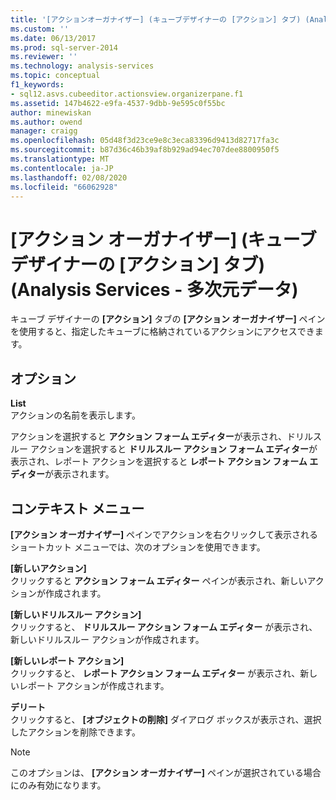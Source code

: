 ```yaml
---
title: '[アクションオーガナイザー] (キューブデザイナーの [アクション] タブ) (Analysis Services 多次元データ) |Microsoft Docs'
ms.custom: ''
ms.date: 06/13/2017
ms.prod: sql-server-2014
ms.reviewer: ''
ms.technology: analysis-services
ms.topic: conceptual
f1_keywords:
- sql12.asvs.cubeeditor.actionsview.organizerpane.f1
ms.assetid: 147b4622-e9fa-4537-9dbb-9e595c0f55bc
author: minewiskan
ms.author: owend
manager: craigg
ms.openlocfilehash: 05d48f3d23ce9e8c3eca83396d9413d82717fa3c
ms.sourcegitcommit: b87d36c46b39af8b929ad94ec707dee8800950f5
ms.translationtype: MT
ms.contentlocale: ja-JP
ms.lasthandoff: 02/08/2020
ms.locfileid: "66062928"
---
```

# <a name="action-organizer-actions-tab-cube-designer-analysis-services---multidimensional-data"></a>[アクション オーガナイザー] (キューブ デザイナーの [アクション] タブ) (Analysis Services - 多次元データ)
  キューブ デザイナーの **[アクション]** タブの **[アクション オーガナイザー]** ペインを使用すると、指定したキューブに格納されているアクションにアクセスできます。  
  
## <a name="options"></a>オプション  
 **List**  
 アクションの名前を表示します。  
  
 アクションを選択すると **アクション フォーム エディター**が表示され、ドリルスルー アクションを選択すると **ドリルスルー アクション フォーム エディター**が表示され、レポート アクションを選択すると **レポート アクション フォーム エディター**が表示されます。  
  
## <a name="context-menu"></a>コンテキスト メニュー  
 
  **[アクション オーガナイザー]** ペインでアクションを右クリックして表示されるショートカット メニューでは、次のオプションを使用できます。  
  
 **[新しいアクション]**  
 クリックすると **アクション フォーム エディター** ペインが表示され、新しいアクションが作成されます。  
  
 **[新しいドリルスルー アクション]**  
 クリックすると、 **ドリルスルー アクション フォーム エディター** が表示され、新しいドリルスルー アクションが作成されます。  
  
 **[新しいレポート アクション]**  
 クリックすると、 **レポート アクション フォーム エディター** が表示され、新しいレポート アクションが作成されます。  
  
 **デリート**  
 クリックすると、 **[オブジェクトの削除]** ダイアログ ボックスが表示され、選択したアクションを削除できます。  
  
> [!NOTE]  
>  このオプションは、 **[アクション オーガナイザー]** ペインが選択されている場合にのみ有効になります。  
  
  
